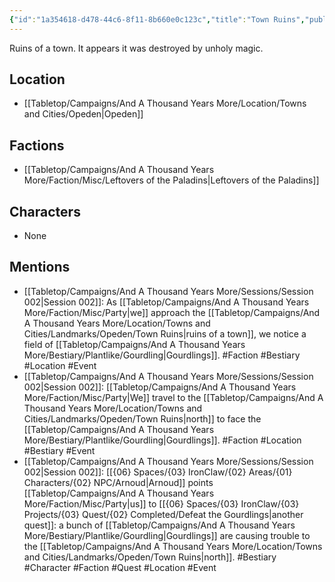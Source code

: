 ```yaml
---
{"id":"1a354618-d478-44c6-8f11-8b660e0c123c","title":"Town Ruins","publish":true,"date_created":"Thursday, March 2nd 2023, 5:49:18 pm","date_modified":"Saturday, March 30th 2024, 11:24:43 pm","path":"Tabletop/Campaigns/And A Thousand Years More/Location/Towns and Cities/Landmarks/Opeden/Town Ruins.md","permalink":"/tabletop/campaigns/and-a-thousand-years-more/location/towns-and-cities/landmarks/opeden/town-ruins/","PassFrontmatter":true}
---
```



Ruins of a town. It appears it was destroyed by unholy magic.

## Location

- [[Tabletop/Campaigns/And A Thousand Years More/Location/Towns and Cities/Opeden\|Opeden]]

## Factions

- [[Tabletop/Campaigns/And A Thousand Years More/Faction/Misc/Leftovers of the Paladins\|Leftovers of the Paladins]]

## Characters

- None

## Mentions

- [[Tabletop/Campaigns/And A Thousand Years More/Sessions/Session 002\|Session 002]]: As [[Tabletop/Campaigns/And A Thousand Years More/Faction/Misc/Party\|we]] approach the [[Tabletop/Campaigns/And A Thousand Years More/Location/Towns and Cities/Landmarks/Opeden/Town Ruins\|ruins of a town]], we notice a field of [[Tabletop/Campaigns/And A Thousand Years More/Bestiary/Plantlike/Gourdling\|Gourdlings]]. #Faction #Bestiary #Location #Event
- [[Tabletop/Campaigns/And A Thousand Years More/Sessions/Session 002\|Session 002]]: [[Tabletop/Campaigns/And A Thousand Years More/Faction/Misc/Party\|We]] travel to the [[Tabletop/Campaigns/And A Thousand Years More/Location/Towns and Cities/Landmarks/Opeden/Town Ruins\|north]] to face the [[Tabletop/Campaigns/And A Thousand Years More/Bestiary/Plantlike/Gourdling\|Gourdlings]]. #Faction #Location #Bestiary #Event
- [[Tabletop/Campaigns/And A Thousand Years More/Sessions/Session 002\|Session 002]]: [[{06} Spaces/{03} IronClaw/{02} Areas/{01} Characters/{02} NPC/Arnoud\|Arnoud]] points [[Tabletop/Campaigns/And A Thousand Years More/Faction/Misc/Party\|us]] to [[{06} Spaces/{03} IronClaw/{03} Projects/{03} Quest/{02} Completed/Defeat the Gourdlings\|another quest]]: a bunch of [[Tabletop/Campaigns/And A Thousand Years More/Bestiary/Plantlike/Gourdling\|Gourdlings]] are causing trouble to the [[Tabletop/Campaigns/And A Thousand Years More/Location/Towns and Cities/Landmarks/Opeden/Town Ruins\|north]]. #Bestiary #Character #Faction #Quest #Location #Event


